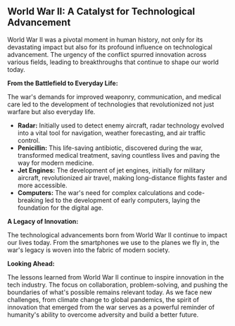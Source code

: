 ## World War II: A Catalyst for Technological Advancement

World War II was a pivotal moment in human history, not only for its devastating impact but also for its profound influence on technological advancement. The urgency of the conflict spurred innovation across various fields, leading to breakthroughs that continue to shape our world today. 

**From the Battlefield to Everyday Life:**

The war's demands for improved weaponry, communication, and medical care led to the development of technologies that revolutionized not just warfare but also everyday life. 

* **Radar:** Initially used to detect enemy aircraft, radar technology evolved into a vital tool for navigation, weather forecasting, and air traffic control.
* **Penicillin:** This life-saving antibiotic, discovered during the war, transformed medical treatment, saving countless lives and paving the way for modern medicine.
* **Jet Engines:** The development of jet engines, initially for military aircraft, revolutionized air travel, making long-distance flights faster and more accessible.
* **Computers:** The war's need for complex calculations and code-breaking led to the development of early computers, laying the foundation for the digital age.

**A Legacy of Innovation:**

The technological advancements born from World War II continue to impact our lives today. From the smartphones we use to the planes we fly in, the war's legacy is woven into the fabric of modern society. 

**Looking Ahead:**

The lessons learned from World War II continue to inspire innovation in the tech industry. The focus on collaboration, problem-solving, and pushing the boundaries of what's possible remains relevant today. As we face new challenges, from climate change to global pandemics, the spirit of innovation that emerged from the war serves as a powerful reminder of humanity's ability to overcome adversity and build a better future.